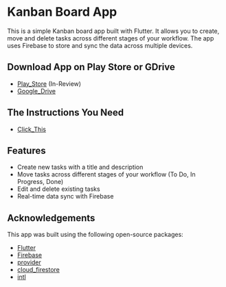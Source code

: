 # Kanban Board App
This is a simple Kanban board app built with Flutter. It allows you to create, move and delete tasks across different stages of your workflow. The app uses Firebase to store and sync the data across multiple devices.

## Download App on Play Store or GDrive
- [Play_Store](https://play.google.com/store/apps/dev?id=5028283504980652787) (In-Review)
- [Google_Drive](https://drive.google.com/file/d/1YLTs2uD8Wsh0P9TU9pFJTweuUPyaqU6U/view?usp=share_link)

## The Instructions You Need
- [Click_This](https://docs.google.com/presentation/d/19JKzxl5b2iEK1WQn-EhGaF4aKBvcvWqkgloMIz5svOM/edit?usp=sharing)

## Features
- Create new tasks with a title and description
- Move tasks across different stages of your workflow (To Do, In Progress, Done)
- Edit and delete existing tasks
- Real-time data sync with Firebase

## Acknowledgements
This app was built using the following open-source packages:

- [Flutter](https://flutter.dev/)
- [Firebase](https://firebase.flutter.dev/)
- [provider](https://pub.dev/packages/provider)
- [cloud_firestore](https://pub.dev/packages/cloud_firestore)
- [intl](https://pub.dev/packages/intl)